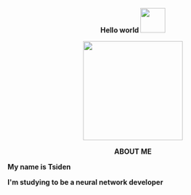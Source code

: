 <p align="center"><b> Hello world </b><img  src= https://camo.githubusercontent.com/e8e7b06ecf583bc040eb60e44eb5b8e0ecc5421320a92929ce21522dbc34c891/68747470733a2f2f6d656469612e67697068792e636f6d2f6d656469612f6876524a434c467a6361737252346961377a2f67697068792e676966 width="50"/></p>
<p align="center"><img src="https://media.tenor.com/rv20dFusX-QAAAAC/love.gif" width="200"/></p>
<p align="center"><b> ABOUT ME </b></p>
<b>My name is Tsiden</b>
<p><b> I'm studying to be a neural network developer </b></p>

<!--
**Ezoter1ka/Ezoter1ka** is a ✨ _special_ ✨ repository because its `README.md` (this file) appears on your GitHub profile.

Here are some ideas to get you started:

- 🔭 I’m currently working on ...
- 🌱 I’m currently learning ...
- 👯 I’m looking to collaborate on ...
- 🤔 I’m looking for help with ...
- 💬 Ask me about ...
- 📫 How to reach me: ...
- 😄 Pronouns: ...
- ⚡ Fun fact: ...
-->
